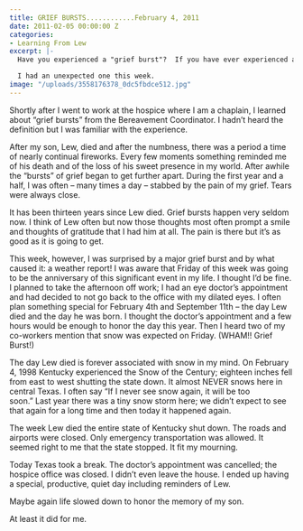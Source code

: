 ```yaml
---
title: GRIEF BURSTS............February 4, 2011
date: 2011-02-05 00:00:00 Z
categories:
- Learning From Lew
excerpt: |-
  Have you experienced a "grief burst"?  If you have ever experienced a significant loss, you probably have.

  I had an unexpected one this week.
image: "/uploads/3558176378_0dc5fbdce512.jpg"
---
```


Shortly after I went to work at the hospice where I am a chaplain, I learned about “grief bursts” from the Bereavement Coordinator. I hadn’t heard the definition but I was familiar with the experience.

After my son, Lew, died and after the numbness, there was a period a time of nearly continual fireworks. Every few moments something reminded me of his death and of the loss of his sweet presence in my world. After awhile the “bursts” of grief began to get further apart. During the first year and a half, I was often – many times a day – stabbed by the pain of my grief. Tears were always close.

It has been thirteen years since Lew died. Grief bursts happen very seldom now. I think of Lew often but now those thoughts most often prompt a smile and thoughts of gratitude that I had him at all. The pain is there but it’s as good as it is going to get.

This week, however, I was surprised by a major grief burst and by what caused it: a weather report! I was aware that Friday of this week was going to be the anniversary of this significant event in my life. I thought I’d be fine. I planned to take the afternoon off work; I had an eye doctor’s appointment and had decided to not go back to the office with my dilated eyes. I often plan something special for February 4th and September 11th – the day Lew died and the day he was born. I thought the doctor’s appointment and a few hours would be enough to honor the day this year. Then I heard two of my co-workers mention that snow was expected on Friday. (WHAM!! Grief Burst!)

The day Lew died is forever associated with snow in my mind. On February 4, 1998 Kentucky experienced the Snow of the Century; eighteen inches fell from east to west shutting the state down. It almost NEVER snows here in central Texas. I often say “If I never see snow again, it will be too soon.” Last year there was a tiny snow storm here; we didn’t expect to see that again for a long time and then today it happened again.

The week Lew died the entire state of Kentucky shut down. The roads and airports were closed. Only emergency transportation was allowed. It seemed right to me that the state stopped. It fit my mourning.

Today Texas took a break. The doctor’s appointment was cancelled; the hospice office was closed. I didn’t even leave the house. I ended up having a special, productive, quiet day including reminders of Lew.

Maybe again life slowed down to honor the memory of my son.

At least it did for me.
